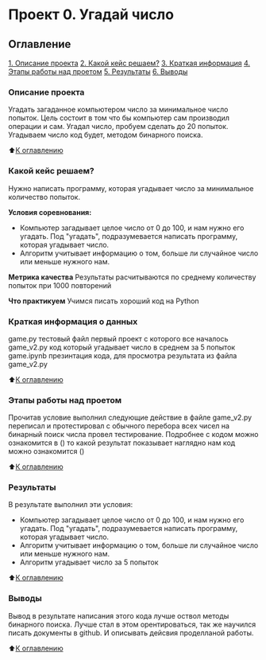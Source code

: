# Проект 0. Угадай число

## Оглавление

[1. Описание проекта]()
[2. Какой кейс решаем?]()
[3. Краткая информация]()
[4. Этапы работы над проетом]()
[5. Результаты]()
[6. Выводы]()

### Описание проекта 
Угадать загаданное компьютером число за минимальное число попыток.
Цель состоит в том что бы компьютер сам производил операции и сам.
Угадал число, пробуем сделать до 20 попыток.
Угадываем число код будет, методом бинарного поиска.

:arrow_up:[К оглавлению]()

### Какой кейс решаем?
Нужно написать программу, которая угадывает число за минимальное количество попыток.

**Условия соревнования:**
- Компьютер загадывает целое число от 0 до 100, и нам нужно его угадать. Под "угадать", подразумевается написать
программу, которая угадывает число.
- Алгоритм учитывает информацию о том, больше ли случайное число или меньше нужного нам.

**Метрика качества**
Результаты расчитываются по среднему количеству попыток при 1000 повторений

**Что практикуем**
Учимся писать хороший код на Python

### Краткая информация о данных
game.py тестовый файл первый проект с которого все началось
game_v2.py код который угадывает число в среднем за 5 попыток
game.ipynb презинтация кода, для просмотра результата из файла game_v2.py

:arrow_up:[К оглавлению]()

### Этапы работы над проетом
Прочитав условие выполнил следующие действие
в файле game_v2.py переписал и протестировал с обычного перебора всех чисел на бинарный поиск числа
провел тестирование.
Подробнее с кодом можно ознакомится в ()
то какой результат показывает наглядно нам код можно ознакомится ()

:arrow_up:[К оглавлению]()

### Результаты
В результате выполнил эти условия:
- Компьютер загадывает целое число от 0 до 100, и нам нужно его угадать. Под "угадать", подразумевается написать
программу, которая угадывает число.
- Алгоритм учитывает информацию о том, больше ли случайное число или меньше нужного нам.
- Алгоритм угадывает число за 5 попыток

:arrow_up:[К оглавлению]()

### Выводы
Вывод в результате написания этого кода лучше оствол методы бинарного поиска.
Лучше стал в этом орентироваться, так же научился писать документы в github.
И описывать дейсвия проделланой работы.

:arrow_up:[К оглавлению]()